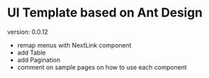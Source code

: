# UI Template based on Ant Design

version: 0.0.12

- remap menus with NextLink component
- add Table
- add Pagination
- comment on sample pages on how to use each component
